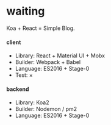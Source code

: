 # waiting

Koa + React = Simple Blog.

#### client

- Library: React + Material UI + Mobx
- Builder: Webpack + Babel
- Language: ES2016 + Stage-0
- Test: ×

#### backend

- Library: Koa2
- Builder: Nodemon / pm2
- Language: ES2016 + Stage-0
